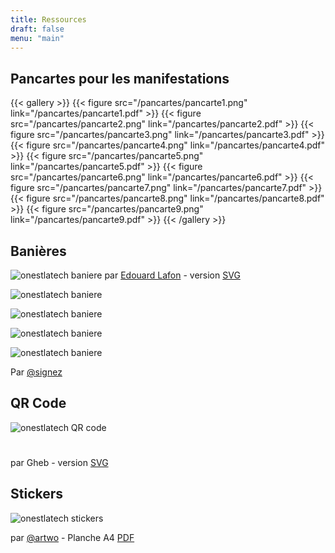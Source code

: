 ```yaml
---
title: Ressources
draft: false
menu: "main"
---
```

## Pancartes pour les manifestations

{{< gallery >}}
{{< figure src="/pancartes/pancarte1.png" link="/pancartes/pancarte1.pdf" >}}
{{< figure src="/pancartes/pancarte2.png" link="/pancartes/pancarte2.pdf" >}}
{{< figure src="/pancartes/pancarte3.png" link="/pancartes/pancarte3.pdf" >}}
{{< figure src="/pancartes/pancarte4.png" link="/pancartes/pancarte4.pdf" >}}
{{< figure src="/pancartes/pancarte5.png" link="/pancartes/pancarte5.pdf" >}}
{{< figure src="/pancartes/pancarte6.png" link="/pancartes/pancarte6.pdf" >}}
{{< figure src="/pancartes/pancarte7.png" link="/pancartes/pancarte7.pdf" >}}
{{< figure src="/pancartes/pancarte8.png" link="/pancartes/pancarte8.pdf" >}}
{{< figure src="/pancartes/pancarte9.png" link="/pancartes/pancarte9.pdf" >}}
{{< /gallery >}}

## Banières

![onestlatech baniere](/banieres/onestla_2.png)
par [Edouard Lafon](https://pouet.chapril.org/users/elafon/statuses/103329844781461295) - version [SVG](/banieres/onestla_2_banniere_mastodon.svg)

![onestlatech baniere](/banieres/signez_chownPeuple.png)

![onestlatech baniere](/banieres/signez_retraitReforme.png)

![onestlatech baniere](/banieres/signez_rmMacron.png)

![onestlatech baniere](/banieres/signez_slashMacron.png)

Par [@signez](https://twitter.com/Signez)

## QR Code

![onestlatech QR code](/QR_code/qrcode-onestlatech_nom.png)
#
par Gheb - version [SVG](/QR_code/qrcoode-onestlatech.svg) <!-- XXX ajouter credit/lien -->

## Stickers

![onestlatech stickers](/stickers/stickers.png)

par [@artwo](https://twitter.com/artwo) - Planche A4 [PDF](/stickers/stickers.pdf)

